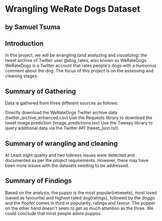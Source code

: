 # Wrangling WeRate Dogs Dataset

## by Samuel Tsuma


## Introduction

In this project, we will be wrangling (and analyzing and visualizing)
the tweet archive of Twitter user @dog_rates, also known as WeRateDogs.
WeRateDogs is a Twitter account that rates people's dogs with a humorous
comment about the dog. The focus of this project is on the assessing and
cleaning stages.

## Summary of Gathering

Data is gathered from three different sources as follows:

Directly download the WeRateDogs Twitter archive data (twitter_archive_enhanced.csv)
Use the Requests library to download the tweet image prediction (image_predictions.tsv)
Use the Tweepy library to query additional data via the Twitter API (tweet_json.txt)

## Summary of  wrangling and cleaning

At Least eight quality and two tidiness issues were detected and documented
as per the project requirements. However, there may have been more issues 
with the datasets needing to be addressed.

## Summary of Findings

Based on the analysis, the puppo is the most popular(retweets), most loved
(saved as favourite) and highest rated dog(ratings), followed by the doggo
and the floofer comes in third in popularity, ratings and favour. The pupper
on the other hand doesn't seem to get as much attention as the three. 
We could conclude that most people adore puppos.